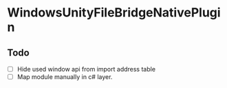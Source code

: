# WindowsUnityFileBridgeNativePlugin

## Todo
- [ ] Hide used window api from import address table
- [ ] Map module manually in c# layer.
